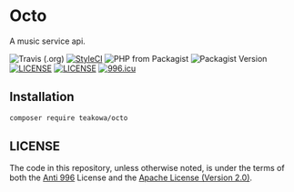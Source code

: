 # Octo

A music service api.


![Travis (.org)](https://img.shields.io/travis/teakowa/octo?style=flat-square)
[![StyleCI](https://github.styleci.io/repos/199674005/shield?branch=master)](https://github.styleci.io/repos/199674005)
![PHP from Packagist](https://img.shields.io/packagist/php-v/teakowa/octo?style=flat-square)
![Packagist Version](https://img.shields.io/packagist/v/teakowa/octo?style=flat-square)
[![LICENSE](https://img.shields.io/badge/License-Anti%20996-blue.svg?style=flat-square)](https://github.com/996icu/996.ICU/blob/master/LICENSE)
[![LICENSE](https://img.shields.io/badge/License-Apache--2.0-green.svg?style=flat-square)](https://www.apache.org/licenses/LICENSE-2.0)
[![996.icu](https://img.shields.io/badge/Link-996.icu-red.svg?style=flat-square)](https://996.icu)


## Installation

```sh
composer require teakowa/octo
```

## LICENSE
The code in this repository, unless otherwise noted, is under the terms of both the [Anti 996](https://github.com/996icu/996.ICU/blob/master/LICENSE) License and the [Apache License (Version 2.0)](https://www.apache.org/licenses/LICENSE-2.0).